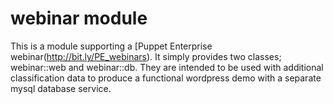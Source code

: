 # webinar module #

This is a module supporting a [Puppet Enterprise webinar(http://bit.ly/PE_webinars). It simply provides two classes; webinar::web and webinar::db. They are intended to be used with additional classification data to produce a functional wordpress demo with a separate mysql database service. 

